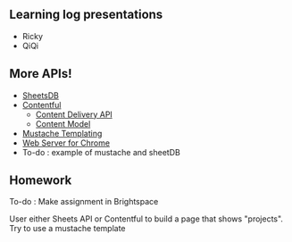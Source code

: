 ## Learning log presentations
  * Ricky
  * QiQi

## More APIs!
  * [SheetsDB](https://sheetdb.io/)
  * [Contentful](https://www.contentful.com/)
    * [Content Delivery API](https://www.contentful.com/developers/docs/references/content-delivery-api/#/introduction/authentication)
    * [Content Model](https://www.contentful.com/developers/docs/concepts/data-model/)
  * [Mustache Templating](https://mustache.github.io/)
  * [Web Server for Chrome](https://chrome.google.com/webstore/detail/web-server-for-chrome/ofhbbkphhbklhfoeikjpcbhemlocgigb?hl=en)
  * To-do : example of mustache and sheetDB

## Homework

To-do : Make assignment in Brightspace

User either Sheets API or Contentful to build a page that shows "projects". Try to use a mustache template

